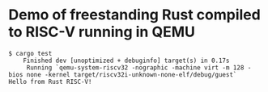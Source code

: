 # Demo of freestanding Rust compiled to RISC-V running in QEMU

```
$ cargo test
    Finished dev [unoptimized + debuginfo] target(s) in 0.17s
     Running `qemu-system-riscv32 -nographic -machine virt -m 128 -bios none -kernel target/riscv32i-unknown-none-elf/debug/guest`
Hello from Rust RISC-V!
```

